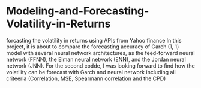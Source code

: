 # Modeling-and-Forecasting-Volatility-in-Returns
forcasting the volatility in returns using APIs from Yahoo finance
In this project, it is about to compare the forecasting accuracy of Garch (1, 1) model with several neural network architectures, as the feed-forward neural network (FFNN), the Elman neural network (ENN), and the Jordan neural network (JNN).
For the second codde, I was looking forward to find how the volatility can be forecast with Garch and neural network including all criteeria (Correlation, MSE, Spearmann correlation and the CPD)
